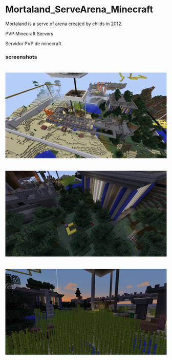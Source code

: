 # Mortaland_ServeArena_Minecraft
Mortaland is a serve of arena created by childs in 2012.

PVP Minecraft Servers

Servidor PVP de minecraft.

<h3> screenshots </h3>
<h1 align="center"><img align="center"  src="https://github.com/IgorFachini/Mortaland_ServeArena_Minecraft/blob/master/screenshots/2017-01-24_18.50.44.png" width="800px" height="auto"/></h1>

<h1 align="center"><img align="center"  src="https://github.com/IgorFachini/Mortaland_ServeArena_Minecraft/blob/master/screenshots/2017-01-24_18.51.09.png" width="800px" height="auto"/></h1>

<h1 align="center"><img align="center"  src="https://github.com/IgorFachini/Mortaland_ServeArena_Minecraft/blob/master/screenshots/2017-01-24_18.51.27.png" width="800px" height="auto"/></h1>
